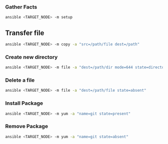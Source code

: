 
### Gather Facts

```sh
ansible <TARGET_NODE> -m setup
```

## Transfer file
```sh
ansible <TARGET_NODE> -m copy -a "src=/path/file dest=/path"
```

### Create new directory

```sh
ansible <TARGET_NODE> -m file -a "dest=/path/dir mode=644 state=directory"
```

### Delete a file

```sh
ansible <TARGET_NODE> -m file -a "dest=/path/file state=absent"
```

### Install Package

```sh
ansible <TARGET_NODE> -m yum -a "name=git state=present"
```

### Remove Package

```sh
ansible <TARGET_NODE> -m yum -a "name=git state=absent"
```
